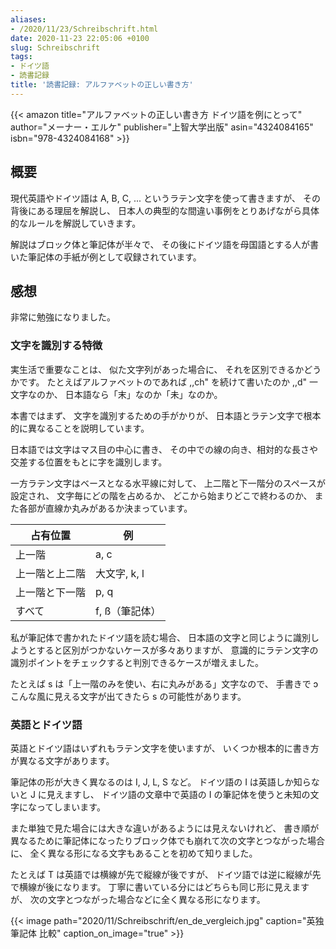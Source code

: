```yaml
---
aliases:
- /2020/11/23/Schreibschrift.html
date: 2020-11-23 22:05:06 +0100
slug: Schreibschrift
tags:
- ドイツ語
- 読書記録
title: '読書記録: アルファベットの正しい書き方'
---
```

{{< amazon
    title="アルファベットの正しい書き方 ドイツ語を例にとって"
    author="メーナー・エルケ"
    publisher="上智大学出版"
    asin="4324084165"
    isbn="978-4324084168"
    >}}

## 概要

現代英語やドイツ語は A, B, C, ... というラテン文字を使って書きますが、
その背後にある理屈を解説し、
日本人の典型的な間違い事例をとりあげながら具体的なルールを解説していきます。

解説はブロック体と筆記体が半々で、
その後にドイツ語を母国語とする人が書いた筆記体の手紙が例として収録されています。

## 感想

非常に勉強になりました。

### 文字を識別する特徴

実生活で重要なことは、
似た文字列があった場合に、
それを区別できるかどうかです。
たとえばアルファベットのであれば ,,ch" を続けて書いたのか ,,d" 一文字なのか、
日本語なら「末」なのか「未」なのか。

本書ではまず、
文字を識別するための手がかりが、
日本語とラテン文字で根本的に異なることを説明しています。

日本語では文字はマス目の中心に書き、
その中での線の向き、相対的な長さや交差する位置をもとに字を識別します。

一方ラテン文字はベースとなる水平線に対して、
上二階と下一階分のスペースが設定され、
文字毎にどの階を占めるか、
どこから始まりどこで終わるのか、
また各部が直線か丸みがあるか決まっています。

| 占有位置 | 例 |
| - | - |
| 上一階 | a, c |
| 上一階と上二階 | 大文字, k, l |
| 上一階と下一階 | p, q |
| すべて | f, ß（筆記体） |

私が筆記体で書かれたドイツ語を読む場合、
日本語の文字と同じように識別しようとすると区別がつかないケースが多々ありますが、
意識的にラテン文字の識別ポイントをチェックすると判別できるケースが増えました。

たとえば s は「上一階のみを使い、右に丸みがある」文字なので、
手書きで ɔ こんな風に見える文字が出てきたら s の可能性があります。

### 英語とドイツ語

英語とドイツ語はいずれもラテン文字を使いますが、
いくつか根本的に書き方が異なる文字があります。

筆記体の形が大きく異なるのは I, J, L, S など。
ドイツ語の I は英語しか知らないと J に見えますし、
ドイツ語の文章中で英語の I の筆記体を使うと未知の文字になってしまいます。

また単独で見た場合には大きな違いがあるようには見えないけれど、
書き順が異なるために筆記体になったりブロック体でも崩れて次の文字とつながった場合に、
全く異なる形になる文字もあることを初めて知りました。

たとえば T は英語では横線が先で縦線が後ですが、
ドイツ語では逆に縦線が先で横線が後になります。
丁寧に書いている分にはどちらも同じ形に見えますが、
次の文字とつながった場合などに全く異なる形になります。

{{< image
    path="2020/11/Schreibschrift/en_de_vergleich.jpg"
    caption="英独筆記体 比較"
    caption_on_image="true"
    >}}

